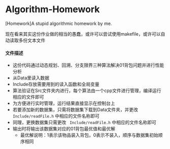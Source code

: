 # Algorithm-Homework

[Homework]A stupid algorithmic homework by me.

现在看来其实这份作业做的相当的愚蠢，或许可以尝试使用makefile，或许可以自动读取多份文本文件

#### 文件描述

+ 这份代码通过动态规划、回溯、分支限界三种算法解决01背包问题并进行性能分析
+ 从Data里读入数据
+ Include存放需要用到的读入函数和全局变量
+ 算法验证在Src文件夹内进行，每个算法由一个cpp文件进行管理，编译运行相应的文件即可
+ 为方便进行实时管理，运行结果直接显示在控制台上
+ 若要添加新的数据集，只需将数据集下载到Data文件夹，并更改 ` Include/readFile.h` 中相应的文件名称即可
+ 同理，更换数据集只需更改 ` Include/readFile.h` 中相应的文件名称即可
+ 输出时将输出该数据集对应的01背包最优值和最优解
  + 最优解说明：1表示该物品装入背包，0表示不装入，顺序与数据集初始顺序相同

